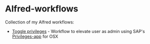 # Alfred-workflows
Collection of my Alfred workflows:

- [Toggle privileges](./Toggle%20Privileges.alfredworkflow) - Workflow to elevate user as admin using SAP's [Privileges-app](https://github.com/SAP/macOS-enterprise-privileges) for OSX 